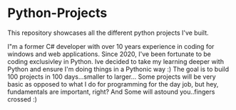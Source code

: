 # Python-Projects
This repository showcases all the different python projects I've built. 

I"m a former C# developer with over 10 years experience in coding for windows and web applications. 
Since 2020, I've been fortunate to be coding exclusivley in Python. Ive decided to take my learning deeper with Python and ensure I'm doing things in a Pythonic way :)
The goal is to build 100 projects in 100 days...smaller to larger...
Some projects will be very basic as opposed to what I do for programming for the day job, but hey, fundamentals are important, right? 
And Some will astound you..fingers crossed :) 


